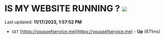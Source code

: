 # IS MY WEBSITE RUNNING ? [![](https://img.shields.io/static/v1?label=Sponsor&message=%E2%9D%A4&logo=GitHub&color=%23fe8e86)](https://github.com/sponsors/<username>)

Last updated: **11/17/2023, 1:57:52 PM**

- `GET` [https://youssefservice.me](https://youssefservice.me) - **Up** (871ms)
